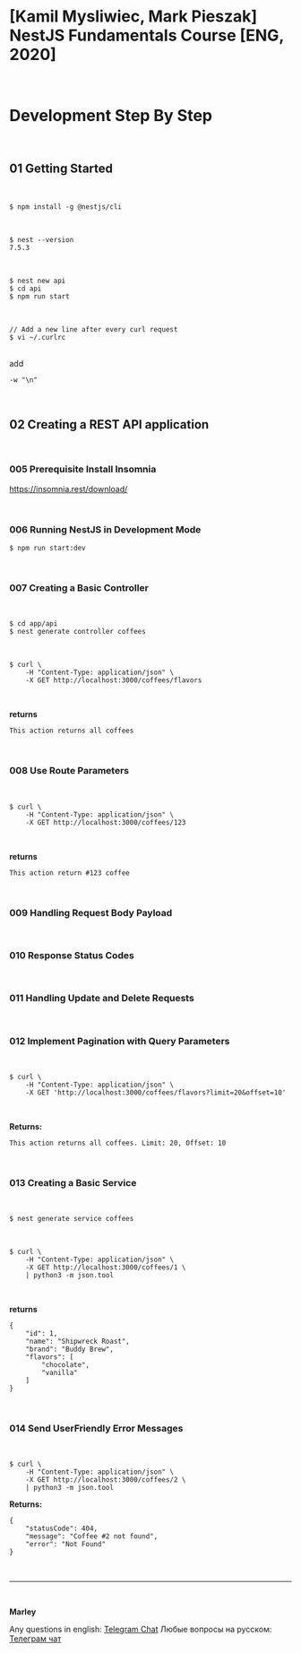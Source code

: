 # [Kamil Mysliwiec, Mark Pieszak] NestJS Fundamentals Course [ENG, 2020]

<br/>

# Development Step By Step

<br/>

## 01 Getting Started

<br/>

    $ npm install -g @nestjs/cli

<br/>

    $ nest --version
    7.5.3

<br/>

    $ nest new api
    $ cd api
    $ npm run start

<br/>

    // Add a new line after every curl request
    $ vi ~/.curlrc

<br/>
add
<br/>

```
-w "\n"
```

<br/>

## 02 Creating a REST API application

<br/>

### 005 Prerequisite Install Insomnia

https://insomnia.rest/download/

<br/>

### 006 Running NestJS in Development Mode

    $ npm run start:dev

<br/>

### 007 Creating a Basic Controller

<br/>

    $ cd app/api
    $ nest generate controller coffees

<br/>

```
$ curl \
    -H "Content-Type: application/json" \
    -X GET http://localhost:3000/coffees/flavors
```

<br/>

**returns**

```
This action returns all coffees
```

<br/>

### 008 Use Route Parameters

<br/>

```
$ curl \
    -H "Content-Type: application/json" \
    -X GET http://localhost:3000/coffees/123
```

<br/>

**returns**

```
This action return #123 coffee
```

<br/>

### 009 Handling Request Body Payload

<br/>

### 010 Response Status Codes

<br/>

### 011 Handling Update and Delete Requests

<br/>

### 012 Implement Pagination with Query Parameters

<br/>

```
$ curl \
    -H "Content-Type: application/json" \
    -X GET 'http://localhost:3000/coffees/flavors?limit=20&offset=10'
```

<br/>

**Returns:**

```
This action returns all coffees. Limit: 20, Offset: 10
```

<br/>

### 013 Creating a Basic Service

<br/>

    $ nest generate service coffees

<br/>

```
$ curl \
    -H "Content-Type: application/json" \
    -X GET http://localhost:3000/coffees/1 \
    | python3 -m json.tool
```

<br/>

**returns**

```
{
    "id": 1,
    "name": "Shipwreck Roast",
    "brand": "Buddy Brew",
    "flavors": [
        "chocolate",
        "vanilla"
    ]
}

```

<br/>

### 014 Send UserFriendly Error Messages

<br/>

```
$ curl \
    -H "Content-Type: application/json" \
    -X GET http://localhost:3000/coffees/2 \
    | python3 -m json.tool
```

**Returns:**

```
{
    "statusCode": 404,
    "message": "Coffee #2 not found",
    "error": "Not Found"
}
```

<br/>

---

<br/>

**Marley**

Any questions in english: <a href="https://jsdev.org/chat/">Telegram Chat</a>
Любые вопросы на русском: <a href="https://jsdev.ru/chat/">Телеграм чат</a>

```

```
